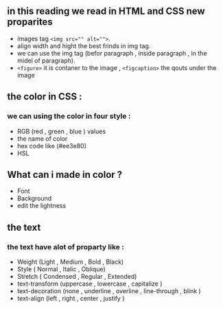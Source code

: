 ## in this reading we read in  HTML and CSS new proparites
- images tag `<img src="" alt="">`.
- align width and hight the best frinds in img tag.
- we can use the img tag (befor paragraph , inside paragraph , in the midel of paragraph).
- `<figure>` it is contaner to the image , `<figcaption>` the qouts under the image
## the color in CSS :
### we can using the color in four style :
 - RGB (red , green , blue ) values 
 - the name of color
 - hex code like (#ee3e80) 
 - HSL 
## What can i made in color ? 
- Font
- Background
- edit the lightness
## the text 
### the text have alot of proparty like :
- Weight (Light , Medium , Bold , Black)
- Style ( Normal , Italic , Oblique)
- Stretch ( Condensed , Regular , Extended)
- text-transform (uppercase , lowercase , capitalize )
- text-decoration (none , underline , overline , line-through , blink )
- text-align (left , right , center , justify )
